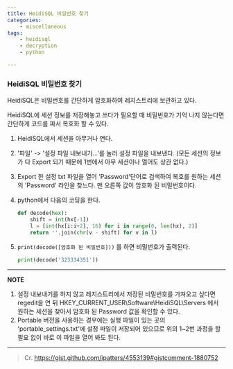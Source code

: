 ```yaml
---
title: HeidiSQL 비밀번호 찾기
categories:
    - miscellaneous
tags:
    - heidisql
    - decryption
    - python

---
```


### HeidiSQL 비밀번호 찾기

HeidiSQL은 비밀번호를 간단하게 암호화하여 레지스트리에 보관하고 있다.

HeidiSQL에 세션 정보를 저장해놓고 쓰다가 필요할 때 비밀번호가 기억 나지 않는다면 간단하게 코드를 짜서 복호화 할 수 있다.

1. HeidiSQL에서 세션을 아무거나 연다.
2. '파일' -> '설정 파일 내보내기...'를 눌러 설정 파일을 내보낸다. (모든 세션의 정보가 다 Export 되기 때문에 1번에서 아무 세션이나 열어도 상관 없다.)
3. Export 한 설정 txt 파일을 열어 'Password'단어로 검색하여 복호를 원하는 세션의 'Password' 라인을 찾느다. 맨 오른쪽 값이 암호화 된 비밀번호이다.
4. python에서 다음의 코딩을 한다.
    ```python
    def decode(hex):
        shift = int(hx[-1])
        l = [int(hx[i:i+2], 16) for i in range(0, len(hx), 2)]
        return ''.join(chr(v - shift) for v in l)
    ```

5. `print(decode([암호화 된 비밀번호]))` 를 하면 비밀번호가 출력된다.
    ```python
    print(decode('323334351'))
    ```

---
**NOTE**

1. 설정 내보내기를 하지 않고 레지스트리에서 저장된 비밀번호를 가져오고 싶다면 regedit을 연 뒤 HKEY_CURRENT_USER\Software\HeidiSQL\Servers 에서 원하는 세션을 찾아서 암호화 된 Password 값을 확인할 수 있다.
2. Portable 버전을 사용하는 경우에는 실행 파일이 있는 곳의 'portable_settings.txt'에 설정 파일이 저장되어 있으므로 위의 1~2번 과정을 할 필요 없이 바로 이 파일을 열어 봐도 된다.

---

> Cr. https://gist.github.com/jpatters/4553139#gistcomment-1880752
